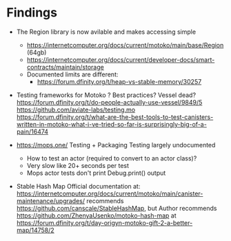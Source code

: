 # Findings

- The Region library is now avilable and makes accessing simple
    - https://internetcomputer.org/docs/current/motoko/main/base/Region (64gb)
    - https://internetcomputer.org/docs/current/developer-docs/smart-contracts/maintain/storage
    - Documented limits are different:
        - https://forum.dfinity.org/t/heap-vs-stable-memory/30257

- Testing frameworks for Motoko ? Best practices? Vessel dead? 
    https://forum.dfinity.org/t/do-people-actually-use-vessel/9849/5 
    https://github.com/aviate-labs/testing.mo
    https://forum.dfinity.org/t/what-are-the-best-tools-to-test-canisters-written-in-motoko-what-i-ve-tried-so-far-is-surprisingly-big-of-a-pain/16474

- https://mops.one/
    Testing + Packaging
    Testing largely undocumented
    - How to test an actor (required to convert to an actor class)?
    - Very slow like 20+ seconds per test
    - Mops actor tests don't print Debug.print() output 

- Stable Hash Map
    Official documentation at: https://internetcomputer.org/docs/current/motoko/main/canister-maintenance/upgrades/ 
        recommends https://github.com/canscale/StableHashMap,
    but Author 
        recommends https://github.com/ZhenyaUsenko/motoko-hash-map at https://forum.dfinity.org/t/day-origyn-motoko-gift-2-a-better-map/14758/2